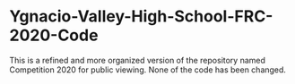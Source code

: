 # Ygnacio-Valley-High-School-FRC-2020-Code
This is a refined and more organized version of the repository named Competition 2020 for public viewing. None of the code has been changed.

